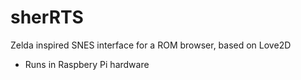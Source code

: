 sherRTS
=======

Zelda inspired SNES interface for a ROM browser, based on Love2D

* Runs in Raspbery Pi hardware
